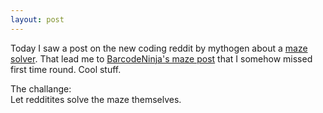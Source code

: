 ```yaml
---
layout: post
---
```

Today I saw a post on the new coding reddit by mythogen about a [maze solver][reddit_solver]. That lead me to [BarcodeNinja's maze post][reddit_maze] that I somehow missed first time round. Cool stuff.

The challange:  
Let redditites solve the maze themselves.

[reddit_solver]: http://www.reddit.com/r/coding/comments/a0x3u/hey_reddit_check_out_this_python_maze_solver_i/ "Reddit maze solver thread"

[reddit_maze]: http://www.reddit.com/r/reddit.com/comments/a0afs/hey_reddit_check_out_this_maze_i_made/ "Reddit hand drawn maze thread"

